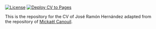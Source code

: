 <!-- badges: start -->
[![License](https://img.shields.io/github/license/mcanouil/curriculum-vitae)](LICENSE)
[![Deploy CV to Pages](https://github.com/jramonha/curriculum-vitae/actions/workflows/pages.yml/badge.svg)](https://github.com/blenback/curriculum-vitae/actions/workflows/pages.yml)
<!-- badges: end -->

This is the repository for the CV of José Ramón Hernández adapted from the repository of [Mickaël Canouil](https://github.com/mcanouil/curriculum-vitae).
